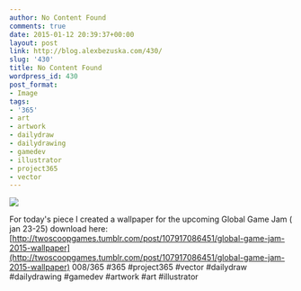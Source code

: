 ```yaml
---
author: No Content Found
comments: true
date: 2015-01-12 20:39:37+00:00
layout: post
link: http://blog.alexbezuska.com/430/
slug: '430'
title: No Content Found
wordpress_id: 430
post_format:
- Image
tags:
- '365'
- art
- artwork
- dailydraw
- dailydrawing
- gamedev
- illustrator
- project365
- vector
---
```


![](/images/2015/01/tumblr_ni3022Yjq91u11b0ro1_1280.jpg)

For today's piece I created a wallpaper for the upcoming Global Game Jam ( jan 23-25) download here: [http://twoscoopgames.tumblr.com/post/107917086451/global-game-jam-2015-wallpaper](http://twoscoopgames.tumblr.com/post/107917086451/global-game-jam-2015-wallpaper) 008/365 #365 #project365 #vector #dailydraw #dailydrawing #gamedev #artwork #art #illustrator
